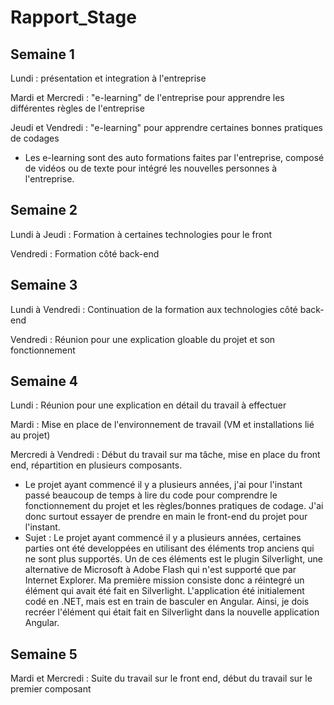 # Rapport_Stage

## Semaine 1

Lundi : présentation et integration à l'entreprise

Mardi et Mercredi : "e-learning" de l'entreprise pour apprendre les différentes règles de l'entreprise

Jeudi et Vendredi : "e-learning" pour apprendre certaines bonnes pratiques de codages
- Les e-learning sont des auto formations faites par l'entreprise, composé de vidéos ou de texte pour intégré les nouvelles personnes à l'entreprise.


## Semaine 2

Lundi à Jeudi : Formation à certaines technologies pour le front

Vendredi : Formation côté back-end

## Semaine 3

Lundi à Vendredi : Continuation de la formation aux technologies côté back-end

Vendredi : Réunion pour une explication gloable du projet et son fonctionnement

## Semaine 4

Lundi : Réunion pour une explication en détail du travail à effectuer

Mardi : Mise en place de l'environnement de travail (VM et installations lié au projet)

Mercredi à Vendredi : Début du travail sur ma tâche, mise en place du front end, répartition en plusieurs composants.
- Le projet ayant commencé il y a plusieurs années, j'ai pour l'instant passé beaucoup de temps à lire du code pour comprendre le fonctionnement du projet et les règles/bonnes pratiques de codage. J'ai donc surtout essayer de prendre en main le front-end du projet pour l'instant.
- Sujet : Le projet ayant commencé il y a plusieurs années, certaines parties ont été developpées en utilisant des éléments trop anciens qui ne sont plus supportés. Un de ces éléments est le plugin Silverlight, une alternative de Microsoft à Adobe Flash qui n'est supporté que par Internet Explorer. Ma première mission consiste donc a réintegré un élément qui avait été fait en Silverlight. L'application été initialement codé en .NET, mais est en train de basculer en Angular. Ainsi, je dois recréer l'élément qui était fait en Silverlight dans la nouvelle application Angular.

## Semaine 5

Mardi et Mercredi : Suite du travail sur le front end, début du travail sur le premier composant
